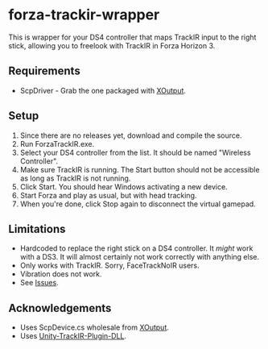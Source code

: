 # forza-trackir-wrapper

This is wrapper for your DS4 controller that maps TrackIR input to the right stick,
allowing you to freelook with TrackIR in Forza Horizon 3.

## Requirements

* ScpDriver - Grab the one packaged with [XOutput](https://github.com/Stents-/XOutput).

## Setup

1. Since there are no releases yet, download and compile the source.
2. Run ForzaTrackIR.exe.
3. Select your DS4 controller from the list. It should be named "Wireless Controller".
4. Make sure TrackIR is running. The Start button should not be accessible as long as TrackIR is not running.
5. Click Start. You should hear Windows activating a new device.
6. Start Forza and play as usual, but with head tracking.
7. When you're done, click Stop again to disconnect the virtual gamepad.

## Limitations

* Hardcoded to replace the right stick on a DS4 controller. It *might* work with a DS3. It will almost certainly not work correctly with anything else.
* Only works with TrackIR. Sorry, FaceTrackNoIR users.
* Vibration does not work.
* See [Issues](https://github.com/brpeterman/forza-trackir-wrapper/issues).

## Acknowledgements

* Uses ScpDevice.cs wholesale from [XOutput](https://github.com/Stents-/XOutput).
* Uses [Unity-TrackIR-Plugin-DLL](https://github.com/medsouz/Unity-TrackIR-Plugin-DLL).

